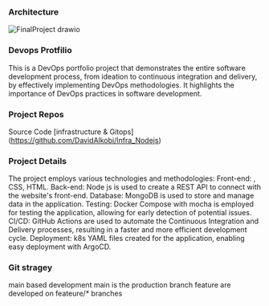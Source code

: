 ### Architecture
![FinalProject drawio](https://github.com/DavidAlkobi/Nodejs-App/assets/136454939/3c45eebd-8dd8-4500-ba00-95bbd227b0b5)

### Devops Protfilio
This is a DevOps portfolio project that demonstrates the entire software development process, from ideation to continuous integration and delivery, by effectively implementing DevOps methodologies. It highlights the importance of DevOps practices in software development.

### Project Repos
Source Code
[infrastructure & Gitops] (https://github.com/DavidAlkobi/Infra_Nodejs)

### Project Details
The project employs various technologies and methodologies:
Front-end: , CSS, HTML.
Back-end: Node js is used to create a REST API to connect with the website's front-end.
Database: MongoDB is used to store and manage data in the application.
Testing: Docker Compose with mocha is employed for testing the application, allowing for early detection of potential issues.
CI/CD: GitHub Actions are used to automate the Continuous Integration and Delivery processes, resulting in a faster and more efficient development cycle.
Deployment: k8s YAML files created for the application, enabling easy deployment with ArgoCD.
### Git stragey
main based development
main is the production branch
feature are developed on feateure/* branches



